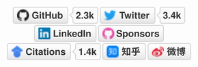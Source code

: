 <p align="center">
	<a href="https://github.com/terrytangyuan"><img src="imgs/github.svg" alt="GitHub"></a>
	<a href="https://twitter.com/TerryTangYuan"><img src="imgs/twitter.svg" alt="Twitter"></a>
	<a href="https://www.linkedin.com/in/terrytangyuan"><img src="imgs/linkedin.svg" alt="LinkedIn"></a>
	<a href="https://github.com/sponsors/terrytangyuan"><img src="imgs/sponsors.svg" alt="Sponsors"></a>
	<a href="https://scholar.google.com/citations?user=2GYttqUAAAAJ&hl=en"><img src="imgs/citations.svg" alt="Citations"></a>
	<a href="https://www.zhihu.com/people/terrytangyuan"><img src="imgs/zhihu.svg" alt="知乎"></a>
	<a href="https://weibo.com/5681818134"><img src="imgs/weibo.svg" alt="微博"></a>
</p>

